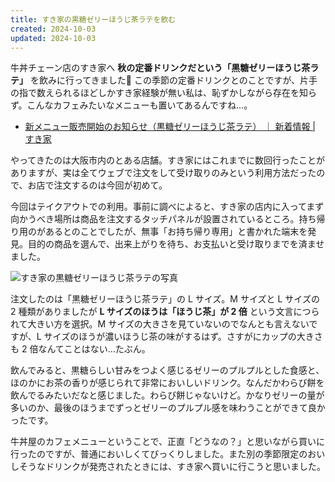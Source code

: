 ```yaml
---
title: すき家の黒糖ゼリーほうじ茶ラテを飲む
created: 2024-10-03
updated: 2024-10-03
---
```


牛丼チェーン店のすき家へ **秋の定番ドリンクだという「黒糖ゼリーほうじ茶ラテ」** を飲みに行ってきました🧋 この季節の定番ドリンクとのことですが、片手の指で数えられるほどしかすき家経験が無い私は、恥ずかしながら存在を知らず。こんなカフェみたいなメニューも置いてあるんですね…。

- [新メニュー販売開始のお知らせ（黒糖ゼリーほうじ茶ラテ） ｜ 新着情報 | すき家](https://www.sukiya.jp/news/2024/09/20240918-2.html)

やってきたのは大阪市内のとある店舗。すき家にはこれまでに数回行ったことがありますが、実は全てウェブで注文をして受け取りのみという利用方法だったので、お店で注文するのは今回が初めて。

今回はテイクアウトでの利用。事前に調べによると、すき家の店内に入ってまず向かうべき場所は商品を注文するタッチパネルが設置されているところ。持ち帰り用のがあるとのことでしたが、無事「お持ち帰り専用」と書かれた端末を発見。目的の商品を選んで、出来上がりを待ち、お支払いと受け取りまでを済ませました。

![すき家の黒糖ゼリーほうじ茶ラテの写真](32124523-6c21-494c-4cdc-5a47208f2500)

注文したのは「黒糖ゼリーほうじ茶ラテ」の L サイズ。M サイズと L サイズの 2 種類がありましたが **L サイズのほうは「ほうじ茶」が 2 倍** という文言につられて大きい方を選択。M サイズの大きさを見ていないのでなんとも言えないですが、L サイズのほうが濃いほうじ茶の味がするはず。さすがにカップの大きさも 2 倍なんてことはない…たぶん。

飲んでみると、黒糖らしい甘みをつよく感じるゼリーのプルプルとした食感と、ほのかにお茶の香りが感じられて非常においしいドリンク。なんだかわらび餅を飲んでるみたいだなと感じました。わらび餅じゃないけど。かなりゼリーの量が多いのか、最後のほうまでずっとゼリーのプルプル感を味わうことができて良かったです。

牛丼屋のカフェメニューということで、正直「どうなの？」と思いながら買いに行ったのですが、普通においしくてびっくりしました。また別の季節限定のおいしそうなドリンクが発売されたときには、すき家へ買いに行こうと思いました。
